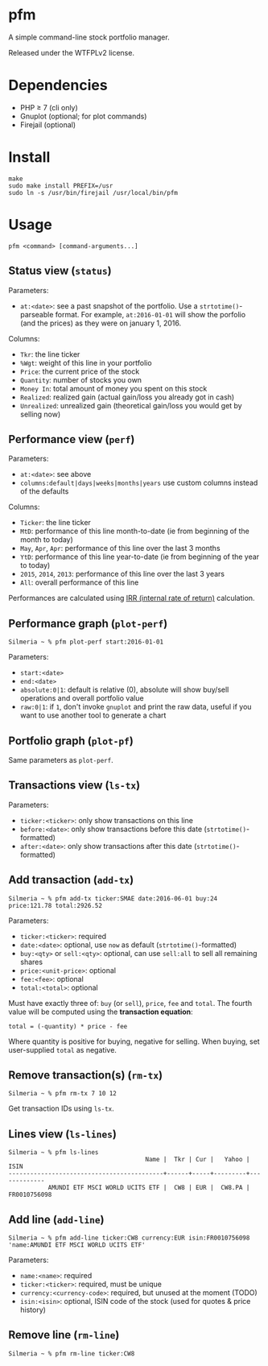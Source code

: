 # pfm

A simple command-line stock portfolio manager.

Released under the WTFPLv2 license.

# Dependencies

* PHP ≥ 7 (cli only)
* Gnuplot (optional; for plot commands)
* Firejail (optional)

# Install

~~~
make
sudo make install PREFIX=/usr
sudo ln -s /usr/bin/firejail /usr/local/bin/pfm
~~~

# Usage

~~~
pfm <command> [command-arguments...]
~~~

## Status view (`status`)

Parameters:

* `at:<date>`: see a past snapshot of the portfolio. Use a
  `strtotime()`-parseable format. For example, `at:2016-01-01` will
  show the porfolio (and the prices) as they were on january 1, 2016.

Columns:

* `Tkr`: the line ticker
* `%Wgt`: weight of this line in your portfolio
* `Price`: the current price of the stock
* `Quantity`: number of stocks you own
* `Money In`: total amount of money you spent on this stock
* `Realized`: realized gain (actual gain/loss you already got in cash)
* `Unrealized`: unrealized gain (theoretical gain/loss you would get by selling now)

## Performance view (`perf`)

Parameters:

* `at:<date>`: see above
* `columns:default|days|weeks|months|years` use custom columns instead of the defaults

Columns:

* `Ticker`: the line ticker
* `MtD`: performance of this line month-to-date (ie from beginning of the month to today)
* `May`, `Apr`, `Apr`: performance of this line over the last 3 months
* `YtD`: performance of this line year-to-date (ie from beginning of the year to today)
* `2015`, `2014`, `2013`: performance of this line over the last 3 years
* `All`: overall performance of this line

Performances are calculated using [IRR (internal rate of
return)](https://en.wikipedia.org/wiki/Internal_rate_of_return)
calculation.

## Performance graph (`plot-perf`)

~~~
Silmeria ~ % pfm plot-perf start:2016-01-01
~~~

Parameters:

* `start:<date>`
* `end:<date>`
* `absolute:0|1`: default is relative (0), absolute will show buy/sell operations and overall portfolio value
* `raw:0|1`: if `1`, don't invoke `gnuplot` and print the raw data, useful if you want to use another tool to generate a chart

## Portfolio graph (`plot-pf`)

Same parameters as `plot-perf`.

## Transactions view (`ls-tx`)

Parameters:

* `ticker:<ticker>`: only show transactions on this line
* `before:<date>`: only show transactions before this date (`strtotime()`-formatted)
* `after:<date>`: only show transactions after this date (`strtotime()`-formatted)

## Add transaction (`add-tx`)

~~~
Silmeria ~ % pfm add-tx ticker:SMAE date:2016-06-01 buy:24 price:121.78 total:2926.52
~~~

Parameters:

* `ticker:<ticker>`: required
* `date:<date>`: optional, use `now` as default (`strtotime()`-formatted)
* `buy:<qty>` or `sell:<qty>`: optional, can use `sell:all` to sell all remaining shares
* `price:<unit-price>`: optional
* `fee:<fee>`: optional
* `total:<total>`: optional

Must have exactly three of: `buy` (or `sell`), `price`, `fee` and
`total`. The fourth value will be computed using the **transaction
equation**:

~~~
total = (-quantity) * price - fee
~~~

Where quantity is positive for buying, negative for selling. When
buying, set user-supplied `total` as negative.

## Remove transaction(s) (`rm-tx`)

~~~
Silmeria ~ % pfm rm-tx 7 10 12
~~~

Get transaction IDs using `ls-tx`.

## Lines view (`ls-lines`)

~~~
Silmeria ~ % pfm ls-lines
                                      Name |  Tkr | Cur |   Yahoo |         ISIN
-------------------------------------------+------+-----+---------+-------------
           AMUNDI ETF MSCI WORLD UCITS ETF |  CW8 | EUR |  CW8.PA | FR0010756098
~~~

## Add line (`add-line`)

~~~
Silmeria ~ % pfm add-line ticker:CW8 currency:EUR isin:FR0010756098 'name:AMUNDI ETF MSCI WORLD UCITS ETF'
~~~

Parameters:

* `name:<name>`: required
* `ticker:<ticker>`: required, must be unique
* `currency:<currency-code>`: required, but unused at the moment (TODO)
* `isin:<isin>`: optional, ISIN code of the stock (used for quotes & price history)

## Remove line (`rm-line`)

~~~
Silmeria ~ % pfm rm-line ticker:CW8
~~~
